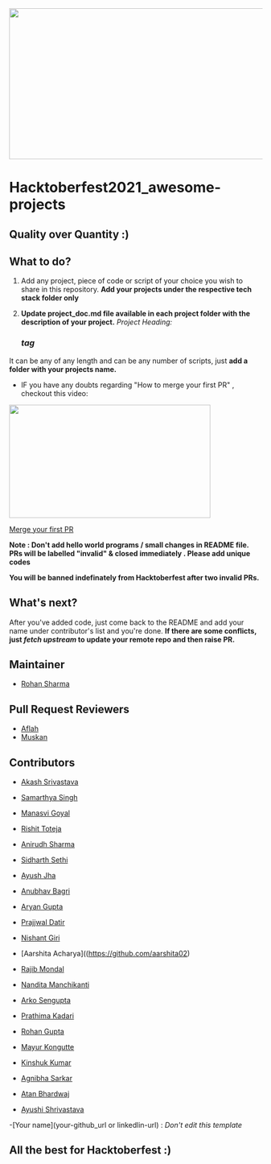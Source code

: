 <img src="https://hacktoberfest.digitalocean.com/_nuxt/img/logo-hacktoberfest-full.f42e3b1.svg" width="700" height="300" style="width: 700px; height: 300px;">

# Hacktoberfest2021_awesome-projects

## Quality over Quantity :)

## What to do?

1. Add any project, piece of code or script of your choice you wish to share in this repository.
**Add your projects under the respective tech stack folder only**

2. **Update project_doc.md file available in each project folder with the description of your project.**
*Project Heading: <h3> tag*

It can be any of any length and can be any number of scripts, just **add a folder with your projects name.**

- IF you have any doubts regarding "How to merge your first PR" , checkout this video:<br>
<p><a href="https://hacktoberfest.digitalocean.com/resources?wvideo=tf3u5ruz5y"><img src="https://embedwistia-a.akamaihd.net/deliveries/4bdee00ef68274f35bc6ad84ac1e49c6.jpg?image_play_button_size=2x&amp;image_crop_resized=960x540&amp;image_play_button=1&amp;image_play_button_color=1e71e7e0" width="400" height="225" style="width: 400px; height: 225px;"></a></p><p><a href="https://hacktoberfest.digitalocean.com/resources?wvideo=tf3u5ruz5y">Merge your first PR</a></p>

**Note : Don't add hello world programs / small changes in README file. PRs will be labelled "invalid" & closed immediately . Please add unique codes**

**You will be banned indefinately from Hacktoberfest after two invalid PRs.**

## What's next?

After you've added code, just come back to the README and add your name under contributor's list and you're done. **If there are some conflicts, just *fetch upstream* to update your remote repo and then raise PR.**

## Maintainer

- [Rohan Sharma](https://www.linkedin.com/in/rohan-sharma-3a6b13203/)

## Pull Request Reviewers

- [Aflah](https://github.com/aflah02)
- [Muskan](https://www.linkedin.com/in/muskan-bansal-095601189)


## Contributors


- [Akash Srivastava](https://github.com/Akashsri3bi) 

- [Samarthya Singh](https://github.com/Samarthya2912) 

- [Manasvi Goyal](https://github.com/ManasviGoyal) 

- [Rishit Toteja](https://github.com/RishitToteja) 

- [Anirudh Sharma](https://github.com/AnirudhBot)

- [Sidharth Sethi](https://github.com/TechSpiritSS)
  
- [Ayush Jha](https://github.com/A-jha383)


- [Anubhav Bagri](https://github.com/anubhavbagri)

- [Aryan Gupta](https://github.com/aryan31200)

- [Prajjwal Datir](https://github.com/PrajjwalDatir)
  
- [Nishant Giri](https://github.com/nishant-giri)  

- [Aarshita Acharya]((https://github.com/aarshita02)

- [Rajib Mondal](https://github.com/mondalraj)

- [Nandita Manchikanti](https://github.com/nandita-manchikanti)

- [Arko Sengupta](https://github.com/Arko707)

- [Prathima Kadari](https://github.com/prathimacode-hub)

- [Rohan Gupta](https://github.com/Rohan-here)

- [Mayur Kongutte ](https://github.com/Mayur2506)
  
- [Kinshuk Kumar](https://github.com/kinshukk100)
          
- [Agnibha Sarkar]( https://github.com/casafurix)

- [Atan Bhardwaj]( https://github.com/atanbhardwaj)

- [Ayushi Shrivastava](https://github.com/ayushi424)

-[Your name](your-github_url or linkedlin-url) : *Don't edit this template*

## All the best for **Hacktoberfest** :)
